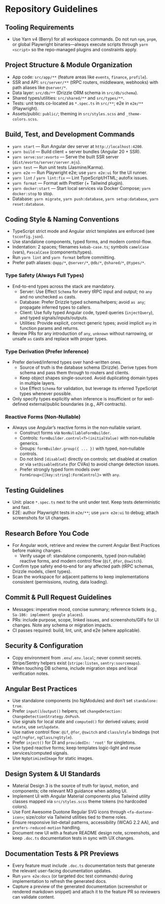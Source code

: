# Repository Guidelines

## Tooling Requirements
- Use Yarn v4 (Berry) for all workspace commands. Do not run `npm`, `pnpm`, or global Playwright binaries—always execute scripts through `yarn <script>` so the repo-managed plugins and constraints apply.

## Project Structure & Module Organization
- App code: `src/app/**` (feature areas like `events`, `finance`, `profile`).
- SSR and API: `src/server/**` (tRPC routers, middleware, webhooks) with path aliases like `@server/*`.
- Data layer: `src/db/**` (Drizzle ORM schema in `src/db/schema`).
- Shared types/utilities: `src/shared/**` and `src/types/**`.
- Tests: unit tests co-located as `*.spec.ts` in `src/**`; e2e in `e2e/**` (Playwright).
- Assets/public: `public/`; theming in `src/styles.scss` and `_theme-colors.scss`.

## Build, Test, and Development Commands
- `yarn start` — Run Angular dev server at `http://localhost:4200`.
- `yarn build` — Build client + server bundles (Angular 20 + SSR).
- `yarn serve:ssr:evorto` — Serve the built SSR server (`dist/evorto/server/server.mjs`).
- `yarn test` — Run unit tests (Jasmine/Karma).
- `yarn e2e` — Run Playwright e2e; use `yarn e2e:ui` for the UI runner.
- `yarn lint` / `yarn lint:fix` — Lint TypeScript/HTML; autofix issues.
- `yarn format` — Format with Prettier (+ Tailwind plugin).
- `yarn docker:start` — Start local services via Docker Compose; `yarn docker:stop` to stop.
- Database: `yarn migrate`, `yarn push:database`, `yarn setup:database`, `yarn reset:database`.

## Coding Style & Naming Conventions
- TypeScript strict mode and Angular strict templates are enforced (see `tsconfig.json`).
- Use standalone components, typed forms, and modern control-flow.
- Indentation: 2 spaces; filenames `kebab-case.ts`; symbols `camelCase` (vars), `PascalCase` (components/types).
- Run `yarn lint` and `yarn format` before committing.
- Prefer path aliases: `@app/*`, `@server/*`, `@db/*`, `@shared/*`, `@types/*`.

### Type Safety (Always Full Types)
- End-to-end types across the stack are mandatory.
  - Server: Use Effect `Schema` for every tRPC input and output; no `any` and no unchecked `as` casts.
  - Database: Prefer Drizzle typed schema/helpers; avoid `as any`; propagate inferred types to callers.
  - Client: Use fully typed Angular code, typed queries (`injectQuery`), and typed signals/inputs/outputs.
  - Utilities: Provide explicit, correct generic types; avoid implicit `any` in function params and returns.
- Review PRs for any introduction of `any`, `unknown` without narrowing, or unsafe `as` casts and replace with proper types.

### Type Derivation (Prefer Inference)
- Prefer derived/inferred types over hand-written ones.
  - Source of truth is the database schema (Drizzle). Derive types from schema and pass them through to routers and clients.
  - Keep object shapes single-sourced. Avoid duplicating domain types in multiple layers.
  - Use Effect `Schema` for validation, but leverage its inferred TypeScript types whenever possible.
- Only specify types explicitly when inference is insufficient or for well-defined external/public boundaries (e.g., API contracts).

### Reactive Forms (Non‑Nullable)
- Always use Angular’s reactive forms in the non‑nullable variant.
  - Construct forms via `NonNullableFormBuilder`.
  - Controls: `formBuilder.control<T>(initialValue)` with non‑nullable generics.
  - Groups: `formBuilder.group({ ... })` with typed, non‑nullable controls.
  - Do not bind `[disabled]` directly on controls; set disabled at creation or via `setDisabledState` (for CVAs) to avoid change detection issues.
  - Prefer strongly typed form models over `FormGroup<{[key:string]:FormControl}>` with `any`.

## Testing Guidelines
- Unit: place `*.spec.ts` next to the unit under test. Keep tests deterministic and fast.
- E2E: author Playwright tests in `e2e/**`; use `yarn e2e:ui` to debug; attach screenshots for UI changes.

## Research Before You Code
- For Angular work, retrieve and review the current Angular Best Practices before making changes.
  - Verify usage of: standalone components, typed (non‑nullable) reactive forms, and modern control flow (`@if`, `@for`, `@switch`).
- Confirm type safety end‑to‑end for any affected path (tRPC schemas, Drizzle models, client types).
- Scan the workspace for adjacent patterns to keep implementations consistent (permissions, routing, data loading).

## Commit & Pull Request Guidelines
- Messages: imperative mood, concise summary; reference tickets (e.g., `Sa-186: implement google places`).
- PRs: include purpose, scope, linked issues, and screenshots/GIFs for UI changes. Note any schema or migration impacts.
- CI passes required: build, lint, unit, and e2e (where applicable).

## Security & Configuration
- Copy environment from `.env`/`.env.local`; never commit secrets. Stripe/Sentry helpers exist (`stripe:listen`, `sentry:sourcemaps`).
- When touching DB schema, include migration steps and local verification notes.

## Angular Best Practices
- Use standalone components (no NgModules) and don’t set `standalone: true`.
- Prefer `input()`/`output()` helpers; set `changeDetection: ChangeDetectionStrategy.OnPush`.
- Use signals for local state and `computed()` for derived values; avoid `mutate`, use `set`/`update`.
- Use native control flow: `@if`, `@for`, `@switch` and `class`/`style` bindings (not `ngIf/ngFor`, `ngClass/ngStyle`).
- Prefer `inject()` for DI and `providedIn: 'root'` for singletons.
- Use typed reactive forms; keep templates logic-light and reuse services/computed signals.
- Use `NgOptimizedImage` for static images.

## Design System & UI Standards
- Material Design 3 is the source of truth for layout, motion, and components; cite relevant M3 guidance when adding UI.
- Implement UI with Angular Material components plus Tailwind utility classes mapped via `src/styles.scss` theme tokens (no hardcoded colors).
- Use Font Awesome Duotone Regular SVG icons through `<fa-duotone-icon>`; size/color via Tailwind utilities tied to theme roles.
- Ensure responsive list–detail patterns, accessibility (WCAG 2.2 AA), and `prefers-reduced-motion` handling.
- Document new UI with a feature README design note, screenshots, and keep `.doc.ts` documentation tests in sync with UX changes.

## Documentation Tests & PR Previews
- Every feature must include `.doc.ts` documentation tests that generate the relevant user-facing documentation updates.
- Run `yarn e2e:docs` (or targeted doc test commands) during implementation to refresh the generated docs.
- Capture a preview of the generated documentation (screenshot or rendered markdown snippet) and attach it to the feature PR so reviewers can validate content.